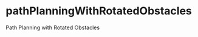 pathPlanningWithRotatedObstacles
================================

Path Planning with Rotated Obstacles